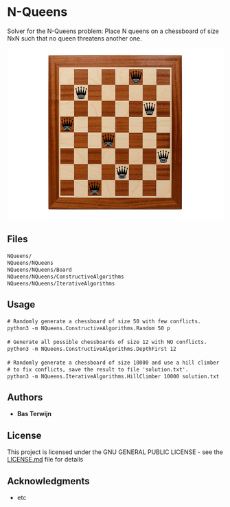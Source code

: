 # N-Queens

Solver for the N-Queens problem: Place N queens on a chessboard of
size NxN such that no queen threatens another one.

<img src="https://github.com/bterwijn/NQueens/blob/master/docs/solution.png" height="400" >

## Files

```
NQueens/
NQueens/NQueens
NQueens/NQueens/Board
NQueens/NQueens/ConstructiveAlgorithms
NQueens/NQueens/IterativeAlgorithms
```

## Usage

```
# Randomly generate a chessboard of size 50 with few conflicts.
python3 -m NQueens.ConstructiveAlgorithms.Random 50 p

# Generate all possible chessboards of size 12 with NO conflicts.
python3 -m NQueens.ConstructiveAlgorithms.DepthFirst 12

# Randomly generate a chessboard of size 10000 and use a hill climber
# to fix conflicts, save the result to file 'solution.txt'.
python3 -m NQueens.IterativeAlgorithms.HillClimber 10000 solution.txt
```

## Authors

* **Bas Terwijn**

## License

This project is licensed under the GNU GENERAL PUBLIC LICENSE - see the [LICENSE.md](LICENSE.md) file for details

## Acknowledgments

* etc
